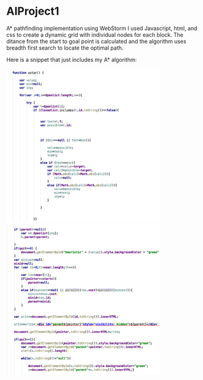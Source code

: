 # AIProject1

A* pathfinding implementation using WebStorm I used Javascript, html, and css to create a dynamic grid with individual nodes for each block. The ditance from the start to goal point is calculated and the algorithm uses breadth first search to locate the optimal path. 

Here is a snippet that just includes my A* algorithm:

<img src="https://github.com/jm5967a/AIProject1/blob/master/Screen%20Shot%202016-10-24%20at%206.55.06%20PM.png" width="400"/>
<img src="https://github.com/jm5967a/AIProject1/blob/master/Screen%20Shot%202016-10-24%20at%206.55.18%20PM.png" width="400"/>
